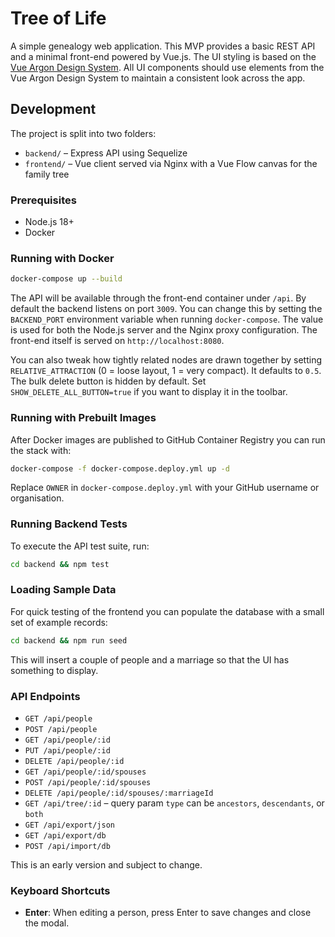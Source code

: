 # Tree of Life

A simple genealogy web application. This MVP provides a basic REST API and a minimal front-end powered by Vue.js. The UI styling is based on the [Vue Argon Design System](https://www.creative-tim.com/product/vue-argon-design-system?affiliate_id=116187).
All UI components should use elements from the Vue Argon Design System to maintain a consistent look across the app.


## Development

The project is split into two folders:

- `backend/` – Express API using Sequelize
- `frontend/` – Vue client served via Nginx with a Vue Flow canvas for the family tree

### Prerequisites

- Node.js 18+
- Docker

### Running with Docker

```bash
docker-compose up --build
```

The API will be available through the front-end container under `/api`. By default
the backend listens on port `3009`. You can change this by setting the
`BACKEND_PORT` environment variable when running `docker-compose`. The value is
used for both the Node.js server and the Nginx proxy configuration. The front-end itself is served on
`http://localhost:8080`.

You can also tweak how tightly related nodes are drawn together by setting
`RELATIVE_ATTRACTION` (0 = loose layout, 1 = very compact). It defaults to `0.5`.
The bulk delete button is hidden by default. Set `SHOW_DELETE_ALL_BUTTON=true`
if you want to display it in the toolbar.

### Running with Prebuilt Images

After Docker images are published to GitHub Container Registry you can run the stack with:

```bash
docker-compose -f docker-compose.deploy.yml up -d
```

Replace `OWNER` in `docker-compose.deploy.yml` with your GitHub username or organisation.

### Running Backend Tests

To execute the API test suite, run:

```bash
cd backend && npm test
```

### Loading Sample Data

For quick testing of the frontend you can populate the database with a small set
of example records:

```bash
cd backend && npm run seed
```

This will insert a couple of people and a marriage so that the UI has something
to display.

### API Endpoints

- `GET /api/people`
- `POST /api/people`
- `GET /api/people/:id`
- `PUT /api/people/:id`
- `DELETE /api/people/:id`
- `GET /api/people/:id/spouses`
- `POST /api/people/:id/spouses`
- `DELETE /api/people/:id/spouses/:marriageId`
- `GET /api/tree/:id` – query param `type` can be `ancestors`, `descendants`, or `both`
- `GET /api/export/json`
- `GET /api/export/db`
- `POST /api/import/db`

This is an early version and subject to change.

### Keyboard Shortcuts

- **Enter**: When editing a person, press Enter to save changes and close the modal.
